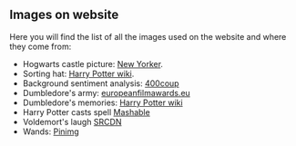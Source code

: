 ## Images on website
Here you will find the list of all the images used on the website and where they come from:

- Hogwarts castle picture: [New Yorker](https://www.newyorker.com/humor/daily-shouts/true-history-jewish-wizards-hogwarts-harry-potter).
- Sorting hat: [Harry Potter wiki](https://harrypotter.fandom.com/wiki/Sorting_Hat).
- Background sentiment analysis: [400coup](https://www.400coups.ch/images/detailed/62/x_clmt61883_a.jpg)
- Dumbledore's army: [europeanfilmawards.eu](https://europeanfilmawards.eu/en_EN/film/harry-potter-and-the-order-of-the-phoenix.5121)
- Dumbledore's memories: [Harry Potter wiki](https://harrypotter.fandom.com/wiki/Memory_extraction_spell)
- Harry Potter casts spell [Mashable](https://helios-i.mashable.com/imagery/articles/04JrNlLfEBXII1IESiOxJUW/hero-image.fill.size_1200x900.v1614270606.jpg)
- Voldemort's laugh [SRCDN](https://static0.srcdn.com/wordpress/wp-content/uploads/2019/11/Harry-Potter-Second-Houses-Voldemort-Cropped.jpg?q=50&fit=crop&w=740&h=370&dpr=1.5)
- Wands: [Pinimg](https://i.pinimg.com/originals/9c/a2/35/9ca235fdc2096576ef8993fff6e6de9a.jpg)